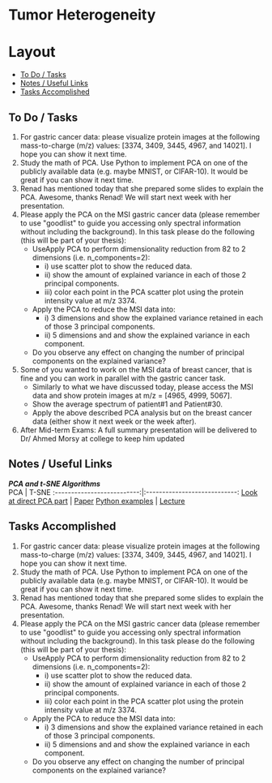 # Tumor Heterogeneity
# Layout
* <a href="#A"> To Do / Tasks </a>
* <a href="#B"> Notes / Useful Links </a>
* <a href="#C"> Tasks Accomplished </a>

<h2 id="A"> To Do / Tasks </h2>

1. For gastric cancer data: please visualize protein images at the following mass-to-charge (m/z) values:  [3374, 3409, 3445, 4967, and 14021]. I hope you can show it next time.
2. Study the math of PCA. Use Python to implement PCA on one of the publicly available data (e.g. maybe MNIST, or CIFAR-10). It would be great if you can show it next time.
3. Renad has mentioned today that she prepared some slides to explain the PCA. Awesome, thanks Renad! We will start next week with her presentation.
4. Please apply the PCA on the MSI gastric cancer data (please remember to use "goodlist" to guide you accessing only spectral information without including the background). In this task please do the following (this will be part of your thesis):
     * UseApply PCA to perform dimensionality reduction from 82 to 2 dimensions (i.e. n_components=2):
        * i) use scatter plot to show the reduced data.
        * ii) show the amount of explained variance in each of  those 2 principal components.
        * iii) color each point in the PCA scatter plot using the protein intensity value at m/z 3374.
     * Apply the PCA to reduce the MSI data into:
        * i) 3 dimensions and show the explained variance retained in each of those 3 principal components.
        * ii) 5 dimensions and and show the explained variance in each component. 
     * Do you observe any effect on changing the number of principal components on the explained variance?
5. Some of you wanted to work on the MSI data of breast cancer, that is fine and you can work in parallel with the gastric cancer task. 
     * Similarly to what we have discussed today, please access the MSI data and show protein images at m/z = [4965, 4999, 5067]. 
     * Show the average spectrum of patient#1 and Patient#30.
     * Apply the above described PCA analysis but on the breast cancer data (either show it next week or the week after).
6. After Mid-term Exams: A full summary presentation will be delivered to Dr/ Ahmed Morsy at college to keep him updated

<h2 id="B"> Notes / Useful Links </h2>

***PCA and t-SNE Algorithms*** <br>
PCA                         |                        T-SNE
:--------------------------:|:----------------------------:
[Look at direct PCA part](https://www.math.uwaterloo.ca/~aghodsib/courses/f06stat890/readings/tutorial_stat890.pdf) | [Paper](https://lvdmaaten.github.io/publications/papers/JMLR_2008.pdf)
[Python examples](https://www.datacamp.com/community/tutorials/principal-component-analysis-in-python) | [Lecture](https://www.youtube.com/watch?v=RJVL80Gg3lA&list=UUtXKDgv1AVoG88PLl8nGXmw&ab_channel=GoogleTechTalks)

<h2 id="C"> Tasks Accomplished </h2>

1. For gastric cancer data: please visualize protein images at the following mass-to-charge (m/z) values:  [3374, 3409, 3445, 4967, and 14021]. I hope you can show it next time.
2. Study the math of PCA. Use Python to implement PCA on one of the publicly available data (e.g. maybe MNIST, or CIFAR-10). It would be great if you can show it next time.
3. Renad has mentioned today that she prepared some slides to explain the PCA. Awesome, thanks Renad! We will start next week with her presentation.
4. Please apply the PCA on the MSI gastric cancer data (please remember to use "goodlist" to guide you accessing only spectral information without including the background). In this task please do the following (this will be part of your thesis):
     * UseApply PCA to perform dimensionality reduction from 82 to 2 dimensions (i.e. n_components=2):
        * i) use scatter plot to show the reduced data.
        * ii) show the amount of explained variance in each of  those 2 principal components.
        * iii) color each point in the PCA scatter plot using the protein intensity value at m/z 3374.
     * Apply the PCA to reduce the MSI data into:
        * i) 3 dimensions and show the explained variance retained in each of those 3 principal components.
        * ii) 5 dimensions and and show the explained variance in each component. 
     * Do you observe any effect on changing the number of principal components on the explained variance?
